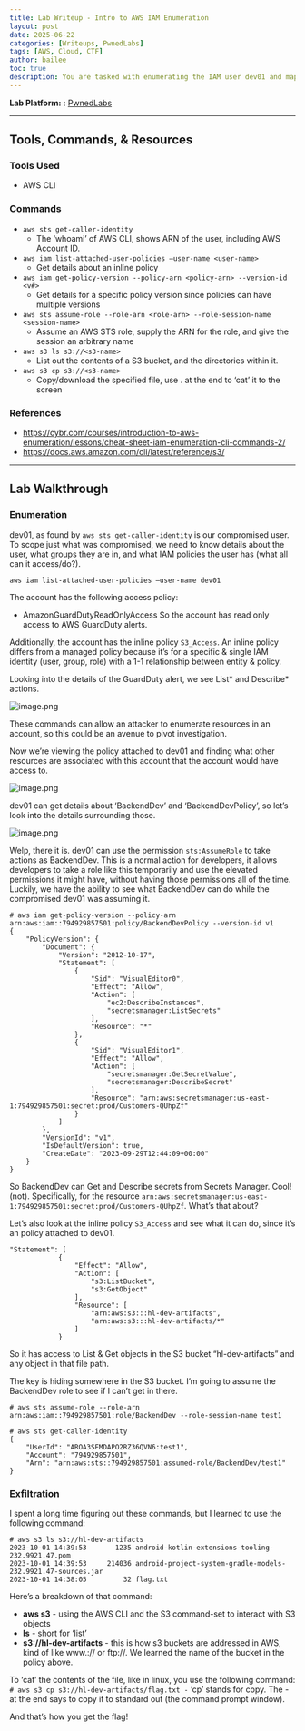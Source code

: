```yaml
---
title: Lab Writeup - Intro to AWS IAM Enumeration
layout: post
date: 2025-06-22
categories: [Writeups, PwnedLabs]
tags: [AWS, Cloud, CTF]
author: bailee
toc: true
description: You are tasked with enumerating the IAM user dev01 and mapping out any potentially compromised resources. Enumerate IAM roles, policies, and permissions.
---
```


**Lab Platform:** 
: [PwnedLabs](https://pwnedlabs.io/labs/intro-to-aws-iam-enumeration)

---

## Tools, Commands, & Resources 

### Tools Used
- AWS CLI

### Commands

- `aws sts get-caller-identity`
    - The ‘whoami’ of AWS CLI, shows ARN of the user, including AWS Account ID.
- `aws iam list-attached-user-policies –user-name <user-name>`
    - Get details about an inline policy
- `aws iam get-policy-version --policy-arn <policy-arn> --version-id <v#>`
    - Get details for a specific policy version since policies can have multiple versions
- `aws sts assume-role --role-arn <role-arn> --role-session-name <session-name>`
    - Assume an AWS STS role, supply the ARN for the role, and give the session an arbitrary name
- `aws s3 ls s3://<s3-name>`
    - List out the contents of a S3 bucket, and the directories within it.
- `aws s3 cp s3://<s3-name>`
    - Copy/download the specified file, use . at the end to ‘cat’ it to the screen

### References

- <https://cybr.com/courses/introduction-to-aws-enumeration/lessons/cheat-sheet-iam-enumeration-cli-commands-2/>
- <https://docs.aws.amazon.com/cli/latest/reference/s3/>

---

## Lab Walkthrough

### Enumeration

dev01, as found by `aws sts get-caller-identity` is our compromised user. To scope just what was compromised, we need to know details about the user, what groups they are in, and what IAM policies the user has (what all can it access/do?).

`aws iam list-attached-user-policies –user-name dev01`

The account has the following access policy:
- AmazonGuardDutyReadOnlyAccess
So the account has read only access to AWS GuardDuty alerts.

Additionally, the account has the inline policy `S3_Access`.
An inline policy differs from a managed policy because it’s for a specific & single IAM identity (user, group, role) with a 1-1 relationship between entity & policy.

Looking into the details of the GuardDuty alert, we see List* and Describe* actions.

![image.png](assets/img/introIAMEnumeration/image.png)

These commands can allow an attacker to enumerate resources in an account, so this could be an avenue to pivot investigation.

Now we’re viewing the policy attached to dev01 and finding what other resources are associated with this account that the account would have access to.

![image.png](assets/img/introIAMEnumeration/image1.png)

dev01 can get details about ‘BackendDev’ and ‘BackendDevPolicy’, so let’s look into the details surrounding those.

![image.png](assets/img/introIAMEnumeration/image2.png)

Welp, there it is. dev01 can use the permission `sts:AssumeRole` to take actions as BackendDev. This is a normal action for developers, it allows developers to take a role like this temporarily and use the elevated permissions it might have, without having those permissions all of the time. Luckily, we have the ability to see what BackendDev can do while the compromised dev01 was assuming it.

```plaintext
# aws iam get-policy-version --policy-arn arn:aws:iam::794929857501:policy/BackendDevPolicy --version-id v1
{
    "PolicyVersion": {
        "Document": {
            "Version": "2012-10-17",
            "Statement": [
                {
                    "Sid": "VisualEditor0",
                    "Effect": "Allow",
                    "Action": [
                        "ec2:DescribeInstances",
                        "secretsmanager:ListSecrets"
                    ],
                    "Resource": "*"
                },
                {
                    "Sid": "VisualEditor1",
                    "Effect": "Allow",
                    "Action": [
                        "secretsmanager:GetSecretValue",
                        "secretsmanager:DescribeSecret"
                    ],
                    "Resource": "arn:aws:secretsmanager:us-east-1:794929857501:secret:prod/Customers-QUhpZf"
                }
            ]
        },
        "VersionId": "v1",
        "IsDefaultVersion": true,
        "CreateDate": "2023-09-29T12:44:09+00:00"
    }
}
```

So BackendDev can Get and Describe secrets from Secrets Manager. Cool! (not). Specifically, for the resource `arn:aws:secretsmanager:us-east-1:794929857501:secret:prod/Customers-QUhpZf`. What’s that about?

Let’s also look at the inline policy `S3_Access` and see what it can do, since it’s an policy attached to dev01.

```plaintext
"Statement": [
            {
                "Effect": "Allow",
                "Action": [
                    "s3:ListBucket",
                    "s3:GetObject"
                ],
                "Resource": [
                    "arn:aws:s3:::hl-dev-artifacts",
                    "arn:aws:s3:::hl-dev-artifacts/*"
                ]
            }
```

So it has access to List & Get objects in the S3 bucket “hl-dev-artifacts” and any object in that file path.

The key is hiding somewhere in the S3 bucket. I’m going to assume the BackendDev role to see if I can’t get in there.

```plaintext
# aws sts assume-role --role-arn arn:aws:iam::794929857501:role/BackendDev --role-session-name test1
```

```plaintext
# aws sts get-caller-identity
{
    "UserId": "AROA3SFMDAPO2RZ36QVN6:test1",
    "Account": "794929857501",
    "Arn": "arn:aws:sts::794929857501:assumed-role/BackendDev/test1"
}
```
### Exfiltration

I spent a long time figuring out these commands, but I learned to use the following command:

```plaintext
# aws s3 ls s3://hl-dev-artifacts
2023-10-01 14:39:53       1235 android-kotlin-extensions-tooling-232.9921.47.pom
2023-10-01 14:39:53     214036 android-project-system-gradle-models-232.9921.47-sources.jar
2023-10-01 14:38:05         32 flag.txt
```

Here’s a breakdown of that command:
- **aws s3** - using the AWS CLI and the S3 command-set to interact with S3 objects
- **ls** - short for ‘list’
- **s3://hl-dev-artifacts** - this is how s3 buckets are addressed in AWS, kind of like www.:// or ftp://. We learned the name of the bucket in the policy above.

To ‘cat’ the contents of the file, like in linux, you use the following command:
`# aws s3 cp s3://hl-dev-artifacts/flag.txt -`
‘cp’ stands for copy. The - at the end says to copy it to standard out (the command prompt window).

And that’s how you get the flag!